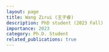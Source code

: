 ```yaml
---
layout: page
title: Wang Zirui (王子睿)
description: PhD student (2023 Fall)
importance: 2023
category: Ph.D. Student
related_publications: true
---
```

